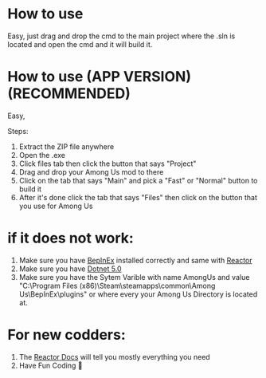 # How to use
Easy, just drag and drop the cmd to the main project where the .sln is located and open the cmd and it will build it.

# How to use (APP VERSION) (RECOMMENDED)
Easy,

Steps:
1. Extract the ZIP file anywhere
2. Open the .exe
3. Click files tab then click the button that says "Project"
4. Drag and drop your Among Us mod to there
5. Click on the tab that says "Main" and pick a "Fast" or "Normal" button to build it
6. After it's done click the tab that says "Files" then click on the button that you use for Among Us

# if it does not work:
1. Make sure you have [BepInEx](https://github.com/NuclearPowered/BepInEx) installed correctly and same with [Reactor](https://github.com/NuclearPowered/Reactor/tree/master/Reactor)
2. Make sure you have [Dotnet 5.0](https://dotnet.microsoft.com/)
3. Make sure you have the Sytem Varible with name AmongUs and value "C:\Program Files (x86)\Steam\steamapps\common\Among Us\BepInEx\plugins" or where every your Among Us Directory is located at.

# For new codders:
1. The [Reactor Docs](https://docs.reactor.gg/) will tell you mostly everything you need
2. Have Fun Coding 🙂
